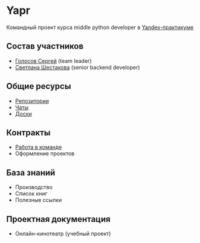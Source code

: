 # Yapr
Командный проект курса middle python developer в [Yandex-практикуме](https://practicum.yandex.ru/)


## Состав участников

* [Голосов Сергей](./team/Golosov_Sergey.md) (team leader)
* [Светлана Шестакова](Svetlana_Shestakova.md) (senior backend developer)


## Общие ресурсы

* [Репозитории](repositories/index.md)
* [Чаты](chats/index.md)
* [Доски](boards/index.md)


## Контракты

* [Работа в команде](contracts/team/index.md)
* Оформление проектов


## База знаний

* Производство
* Список книг
* Полезные ссылки


## Проектная документация

* Онлайн-кинотеатр (учебный проект)